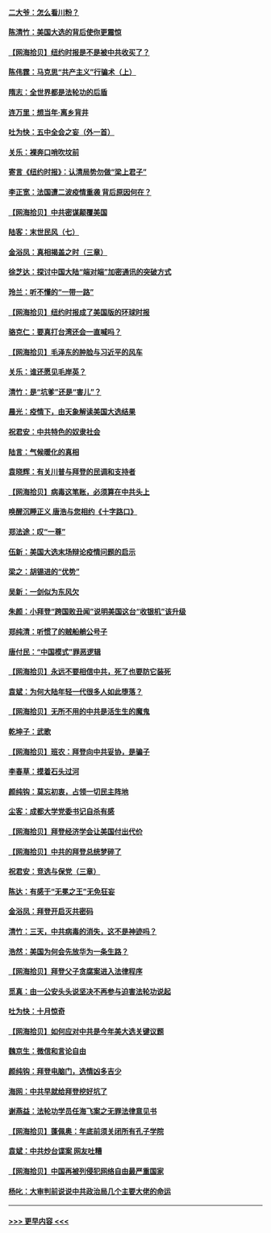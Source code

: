 #### [二大爷：怎么看川粉？](../pages/nsc993/n12515820.md?t=10312203) 
#### [陈清竹：美国大选的背后使你更震惊](../pages/nsc993/n12515589.md?t=10312203) 
#### [【网海拾贝】纽约时报是不是被中共收买了？](../pages/nsc993/n12515122.md?t=10312203) 
#### [陈伟霆：马克思“共产主义”行骗术（上）](../pages/nsc993/n12510217.md?t=10312203) 
#### [隋志：全世界都是法轮功的后盾](../pages/nsc993/n12510636.md?t=10312203) 
#### [连万里：想当年‧离乡背井](../pages/nsc993/n12510623.md?t=10312203) 
#### [吐为快：五中全会之妄（外一首）](../pages/nsc993/n12510470.md?t=10312203) 
#### [关乐：裸奔口哨吹坟前](../pages/nsc993/n12510403.md?t=10312203) 
#### [寄言《纽约时报》：认清局势勿做“梁上君子”](../pages/nsc993/n12510042.md?t=10312203) 
#### [李正宽：法国遭二波疫情重袭 背后原因何在？](../pages/nsc993/n12509971.md?t=10312203) 
#### [【网海拾贝】中共密谋颠覆美国](../pages/nsc993/n12509816.md?t=10312203) 
#### [陆客：末世民风（七）](../pages/nsc993/n12507822.md?t=10312203) 
#### [金浴凤：真相揭盖之时（三章）](../pages/nsc993/n12507804.md?t=10312203) 
#### [徐芝达：探讨中国大陆“端对端”加密通讯的突破方式](../pages/nsc993/n12507682.md?t=10312203) 
#### [玲兰：听不懂的“一带一路”](../pages/nsc993/n12507669.md?t=10312203) 
#### [【网海拾贝】纽约时报成了美国版的环球时报](../pages/nsc993/n12507053.md?t=10312203) 
#### [骆克仁：要真打台湾还会一直喊吗？](../pages/nsc993/n12506843.md?t=10312203) 
#### [【网海拾贝】毛泽东的肿脸与习近平的风车](../pages/nsc993/n12504537.md?t=10312203) 
#### [关乐：谁还愿见毛岸英？](../pages/nsc993/n12503866.md?t=10312203) 
#### [清竹：是“坑爹”还是“害儿”？](../pages/nsc993/n12503034.md?t=10312203) 
#### [晨光：疫情下，由天象解读美国大选结果](../pages/nsc993/n12502536.md?t=10312203) 
#### [祝君安：中共特色的奴隶社会](../pages/nsc993/n12501529.md?t=10312203) 
#### [陆言：气候暖化的真相](../pages/nsc993/n12501183.md?t=10312203) 
#### [袁晓辉：有关川普与拜登的民调和支持者](../pages/nsc993/n12500433.md?t=10312203) 
#### [【网海拾贝】病毒这笔账，必须算在中共头上](../pages/nsc993/n12500320.md?t=10312203) 
#### [唤醒沉睡正义 唐浩与您相约《十字路口》](../pages/nsc993/n12497980.md?t=10312203) 
#### [郑法途：叹“一尊”](../pages/nsc993/n12498837.md?t=10312203) 
#### [伍新：美国大选末场辩论疫情问题的启示](../pages/nsc993/n12498829.md?t=10312203) 
#### [梁之：胡锡进的“优势”](../pages/nsc993/n12498780.md?t=10312203) 
#### [吴新：一剑似为东风欠](../pages/nsc993/n12498772.md?t=10312203) 
#### [朱颜：小拜登“跨国败丑闻”说明美国这台“收银机”该升级](../pages/nsc993/n12498731.md?t=10312203) 
#### [郑纯清：听惯了的贼船艄公号子](../pages/nsc993/n12498721.md?t=10312203) 
#### [唐付民：“中国模式”罪恶逻辑](../pages/nsc993/n12498310.md?t=10312203) 
#### [【网海拾贝】永远不要相信中共，死了也要防它装死](../pages/nsc993/n12498162.md?t=10312203) 
#### [袁斌：为何大陆年轻一代很多人如此堕落？](../pages/nsc993/n12495696.md?t=10312203) 
#### [【网海拾贝】无所不用的中共是活生生的魔鬼](../pages/nsc993/n12495621.md?t=10312203) 
#### [乾坤子：武歌](../pages/nsc993/n12493391.md?t=10312203) 
#### [【网海拾贝】班农：拜登向中共妥协，是骗子](../pages/nsc993/n12492877.md?t=10312203) 
#### [李春草：摸着石头过河](../pages/nsc993/n12491121.md?t=10312203) 
#### [颜纯钩：莫忘初衷，占领一切民主阵地](../pages/nsc993/n12490965.md?t=10312203) 
#### [尘客：成都大学党委书记自杀有感](../pages/nsc993/n12490950.md?t=10312203) 
#### [【网海拾贝】拜登经济学会让美国付出代价](../pages/nsc993/n12489662.md?t=10312203) 
#### [【网海拾贝】中共的拜登总统梦碎了](../pages/nsc993/n12487896.md?t=10312203) 
#### [祝君安：竞选与保党（三章）](../pages/nsc993/n12487258.md?t=10312203) 
#### [陈达：有感于“无冕之王”无免狂妄](../pages/nsc993/n12485133.md?t=10312203) 
#### [金浴凤：拜登开启灭共密码](../pages/nsc993/n12485125.md?t=10312203) 
#### [清竹：三天，中共病毒的消失，这不是神迹吗？](../pages/nsc993/n12485027.md?t=10312203) 
#### [浩然：美国为何会先放华为一条生路？](../pages/nsc993/n12484997.md?t=10312203) 
#### [【网海拾贝】拜登父子贪腐案进入法律程序](../pages/nsc993/n12484957.md?t=10312203) 
#### [觅真：由一公安头头说坚决不再参与迫害法轮功说起](../pages/nsc993/n12484212.md?t=10312203) 
#### [吐为快：十月惊奇](../pages/nsc993/n12484172.md?t=10312203) 
#### [【网海拾贝】如何应对中共是今年美大选关键议题](../pages/nsc993/n12483755.md?t=10312203) 
#### [魏京生：微信和言论自由](../pages/nsc993/n12483372.md?t=10312203) 
#### [颜纯钩：拜登电脑门，选情凶多吉少](../pages/nsc993/n12482666.md?t=10312203) 
#### [海网：中共早就给拜登挖好坑了](../pages/nsc993/n12482660.md?t=10312203) 
#### [谢燕益：法轮功学员任海飞案之无罪法律意见书](../pages/nsc993/n12482512.md?t=10312203) 
#### [【网海拾贝】蓬佩奥：年底前须关闭所有孔子学院](../pages/nsc993/n12482443.md?t=10312203) 
#### [袁斌：中共炒台谍案 网友吐糟](../pages/nsc993/n12481564.md?t=10312203) 
#### [【网海拾贝】中国再被列侵犯网络自由最严重国家](../pages/nsc993/n12479643.md?t=10312203) 
#### [杨叱：大审判前说说中共政治局几个主要大佬的命运](../pages/nsc993/n12477527.md?t=10312203) 

----
#### [ >>> 更早内容 <<< ](../indexes/nsc993-earlier.md)
